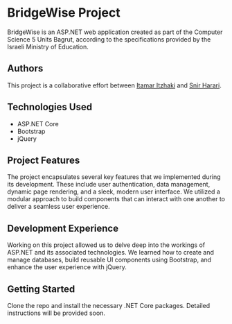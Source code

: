 # BridgeWise Project

BridgeWise is an ASP.NET web application created as part of the Computer Science 5 Units Bagrut, according to the specifications provided by the Israeli Ministry of Education.

## Authors
This project is a collaborative effort between [Itamar Itzhaki](https://github.com/CMOSfail) and [Snir Harari](https://github.com/SnirHR).

## Technologies Used
* ASP.NET Core
* Bootstrap
* jQuery

## Project Features
The project encapsulates several key features that we implemented during its development. These include user authentication, data management, dynamic page rendering, and a sleek, modern user interface. We utilized a modular approach to build components that can interact with one another to deliver a seamless user experience.

## Development Experience
Working on this project allowed us to delve deep into the workings of ASP.NET and its associated technologies. We learned how to create and manage databases, build reusable UI components using Bootstrap, and enhance the user experience with jQuery.

## Getting Started
Clone the repo and install the necessary .NET Core packages. Detailed instructions will be provided soon.
